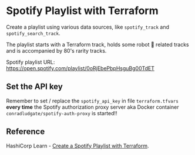 # Spotify Playlist with Terraform

Create a playlist using various data sources, like `spotify_track` and `spotify_search_track`.

The playlist starts with a Terraform track, holds some robot 🤖 related tracks and is accompanied by 80's rarity tracks.

Spotify playlist URL: <https://open.spotify.com/playlist/0oRjEbePbpHsguBg00TdET>

## Set the API key

Remember to set / replace the `spotify_api_key` in file `terraform.tfvars` **every time** the Spotify authorization proxy server aka Docker container `conradludgate/spotify-auth-proxy` is started!!

## Reference

 HashiCorp Learn - [Create a Spotify Playlist with Terraform](https://learn.hashicorp.com/tutorials/terraform/spotify-playlist).
